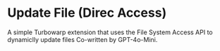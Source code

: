 # Update File (Direc Access)
A simple Turbowarp extension that uses the File System Access API to dynamiclly update files Co-written by GPT-4o-Mini.
